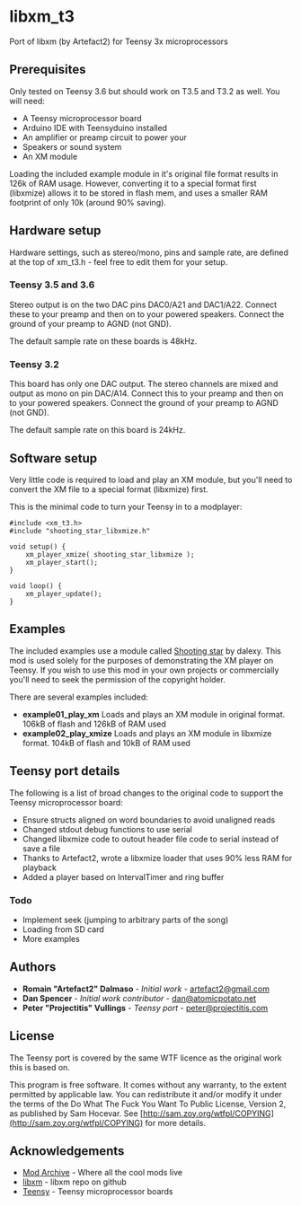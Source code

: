 # libxm_t3
Port of libxm (by Artefact2) for Teensy 3x microprocessors

## Prerequisites

Only tested on Teensy 3.6 but should work on T3.5 and T3.2 as well. You will need:
	
* A Teensy microprocessor board
* Arduino IDE with Teensyduino installed
* An amplifier or preamp circuit to power your
* Speakers or sound system
* An XM module

Loading the included example module in it's original file format results in 126k of RAM usage. However, converting it to a special format first (libxmize) allows it to be stored in flash mem, and uses a smaller RAM footprint of only 10k (around 90% saving).

## Hardware setup

Hardware settings, such as stereo/mono, pins and sample rate, are defined at the top of xm_t3.h - feel free to edit them for your setup.

### Teensy 3.5 and 3.6

Stereo output is on the two DAC pins DAC0/A21 and DAC1/A22. Connect these to your preamp and then on to your powered speakers. Connect the ground of your preamp to AGND (not GND).

The default sample rate on these boards is 48kHz.

### Teensy 3.2

This board has only one DAC output. The stereo channels are mixed and output as mono on pin DAC/A14. Connect this to your preamp and then on to your powered speakers. Connect the ground of your preamp to AGND (not GND).

The default sample rate on this board is 24kHz.

## Software setup

Very little code is required to load and play an XM module, but you'll need to convert the XM file to a special format (libxmize) first.

This is the minimal code to turn your Teensy in to a modplayer:

```
#include <xm_t3.h>
#include "shooting_star_libxmize.h"

void setup() {
	xm_player_xmize( shooting_star_libxmize );
	xm_player_start();
}

void loop() {
	xm_player_update();
}
```

## Examples

The included examples use a module called [Shooting star](https://modarchive.org/index.php?request=view_by_moduleid&query=133691) by dalexy. This mod is used solely for the purposes of demonstrating the XM player on Teensy. If you wish to use this mod in your own projects or commercially you'll need to seek the permission of the copyright holder.
	
There are several examples included:
	
* **example01_play_xm** Loads and plays an XM module in original format. 106kB of flash and 126kB of RAM used
* **example02_play_xmize** Loads and plays an XM module in libxmize format. 104kB of flash and 10kB of RAM used

## Teensy port details

The following is a list of broad changes to the original code to support the Teensy microprocessor board:
	
* Ensure structs aligned on word boundaries to avoid unaligned reads
* Changed stdout debug functions to use serial
* Changed libxmize code to outout header file code to serial instead of save a file
* Thanks to Artefact2, wrote a libxmize loader that uses 90% less RAM for playback
* Added a player based on IntervalTimer and ring buffer

### Todo

* Implement seek (jumping to arbitrary parts of the song)
* Loading from SD card
* More examples

## Authors

* **Romain "Artefact2" Dalmaso** - *Initial work* - [artefact2@gmail.com](mailto:artefact2@gmail.com)
* **Dan Spencer** - *Initial work contributor* - [dan@atomicpotato.net](mailto:dan@atomicpotato.net)
* **Peter "Projectitis" Vullings** - *Teensy port* - [peter@projectitis.com](mailto:peter@projectitis.com)

## License

The Teensy port is covered by the same WTF licence as the original work this is based on.

This program is free software. It comes without any warranty, to the extent permitted by applicable law. You can redistribute it and/or modify it under the terms of the Do What The Fuck You Want To Public License, Version 2, as published by Sam Hocevar. See [http://sam.zoy.org/wtfpl/COPYING](http://sam.zoy.org/wtfpl/COPYING) for more details.

## Acknowledgements

* [Mod Archive](https://modarchive.org/) - Where all the cool mods live
* [libxm](https://github.com/Artefact2/libxm) - libxm repo on github
* [Teensy](https://www.pjrc.com/teensy/) - Teensy microprocessor boards